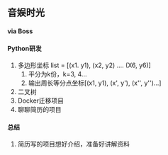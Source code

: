 ## 音娱时光

#### via Boss

#### Python研发

1. 多边形坐标 list = [(x1. y1), (x2, y2) …. (X6, y6)]
   1. 平分为k份，k=3, 4...
   2. 输出周长等分点坐标[(x1, y1), (x', y'), (x'', y'')...]
2. 二叉树
3. Docker迁移项目
4. 聊聊简历的项目





#### 总结

1. 简历写的项目想好介绍，准备好讲解资料